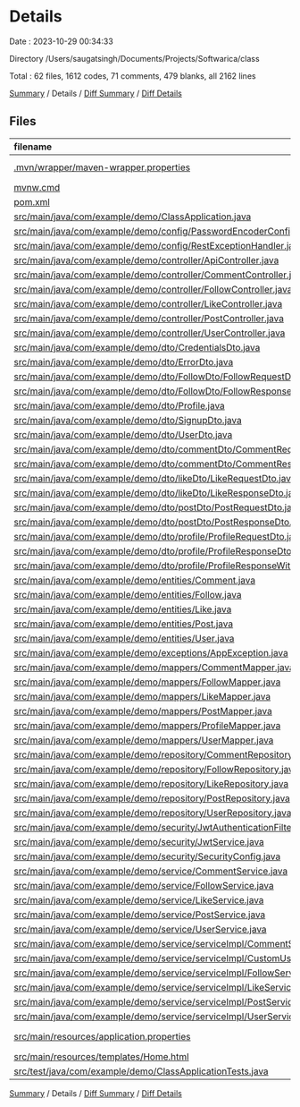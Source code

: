 # Details

Date : 2023-10-29 00:34:33

Directory /Users/saugatsingh/Documents/Projects/Softwarica/class

Total : 62 files,  1612 codes, 71 comments, 479 blanks, all 2162 lines

[Summary](results.md) / Details / [Diff Summary](diff.md) / [Diff Details](diff-details.md)

## Files
| filename | language | code | comment | blank | total |
| :--- | :--- | ---: | ---: | ---: | ---: |
| [.mvn/wrapper/maven-wrapper.properties](/.mvn/wrapper/maven-wrapper.properties) | Java Properties | 2 | 0 | 1 | 3 |
| [mvnw.cmd](/mvnw.cmd) | Batch | 118 | 51 | 37 | 206 |
| [pom.xml](/pom.xml) | XML | 110 | 11 | 3 | 124 |
| [src/main/java/com/example/demo/ClassApplication.java](/src/main/java/com/example/demo/ClassApplication.java) | Java | 17 | 7 | 4 | 28 |
| [src/main/java/com/example/demo/config/PasswordEncoderConfig.java](/src/main/java/com/example/demo/config/PasswordEncoderConfig.java) | Java | 12 | 0 | 4 | 16 |
| [src/main/java/com/example/demo/config/RestExceptionHandler.java](/src/main/java/com/example/demo/config/RestExceptionHandler.java) | Java | 18 | 0 | 5 | 23 |
| [src/main/java/com/example/demo/controller/ApiController.java](/src/main/java/com/example/demo/controller/ApiController.java) | Java | 35 | 0 | 11 | 46 |
| [src/main/java/com/example/demo/controller/CommentController.java](/src/main/java/com/example/demo/controller/CommentController.java) | Java | 21 | 0 | 7 | 28 |
| [src/main/java/com/example/demo/controller/FollowController.java](/src/main/java/com/example/demo/controller/FollowController.java) | Java | 20 | 0 | 7 | 27 |
| [src/main/java/com/example/demo/controller/LikeController.java](/src/main/java/com/example/demo/controller/LikeController.java) | Java | 21 | 0 | 7 | 28 |
| [src/main/java/com/example/demo/controller/PostController.java](/src/main/java/com/example/demo/controller/PostController.java) | Java | 29 | 0 | 10 | 39 |
| [src/main/java/com/example/demo/controller/UserController.java](/src/main/java/com/example/demo/controller/UserController.java) | Java | 33 | 0 | 8 | 41 |
| [src/main/java/com/example/demo/dto/CredentialsDto.java](/src/main/java/com/example/demo/dto/CredentialsDto.java) | Java | 4 | 0 | 4 | 8 |
| [src/main/java/com/example/demo/dto/ErrorDto.java](/src/main/java/com/example/demo/dto/ErrorDto.java) | Java | 3 | 0 | 3 | 6 |
| [src/main/java/com/example/demo/dto/FollowDto/FollowRequestDto.java](/src/main/java/com/example/demo/dto/FollowDto/FollowRequestDto.java) | Java | 13 | 0 | 5 | 18 |
| [src/main/java/com/example/demo/dto/FollowDto/FollowResponseDto.java](/src/main/java/com/example/demo/dto/FollowDto/FollowResponseDto.java) | Java | 11 | 0 | 6 | 17 |
| [src/main/java/com/example/demo/dto/Profile.java](/src/main/java/com/example/demo/dto/Profile.java) | Java | 3 | 0 | 3 | 6 |
| [src/main/java/com/example/demo/dto/SignupDto.java](/src/main/java/com/example/demo/dto/SignupDto.java) | Java | 4 | 0 | 5 | 9 |
| [src/main/java/com/example/demo/dto/UserDto.java](/src/main/java/com/example/demo/dto/UserDto.java) | Java | 12 | 0 | 5 | 17 |
| [src/main/java/com/example/demo/dto/commentDto/CommentRequestDto.java](/src/main/java/com/example/demo/dto/commentDto/CommentRequestDto.java) | Java | 17 | 0 | 6 | 23 |
| [src/main/java/com/example/demo/dto/commentDto/CommentResponseDto.java](/src/main/java/com/example/demo/dto/commentDto/CommentResponseDto.java) | Java | 17 | 0 | 6 | 23 |
| [src/main/java/com/example/demo/dto/likeDto/LikeRequestDto.java](/src/main/java/com/example/demo/dto/likeDto/LikeRequestDto.java) | Java | 14 | 0 | 5 | 19 |
| [src/main/java/com/example/demo/dto/likeDto/LikeResponseDto.java](/src/main/java/com/example/demo/dto/likeDto/LikeResponseDto.java) | Java | 10 | 0 | 6 | 16 |
| [src/main/java/com/example/demo/dto/postDto/PostRequestDto.java](/src/main/java/com/example/demo/dto/postDto/PostRequestDto.java) | Java | 19 | 0 | 6 | 25 |
| [src/main/java/com/example/demo/dto/postDto/PostResponseDto.java](/src/main/java/com/example/demo/dto/postDto/PostResponseDto.java) | Java | 25 | 0 | 9 | 34 |
| [src/main/java/com/example/demo/dto/profile/ProfileRequestDto.java](/src/main/java/com/example/demo/dto/profile/ProfileRequestDto.java) | Java | 22 | 0 | 4 | 26 |
| [src/main/java/com/example/demo/dto/profile/ProfileResponseDto.java](/src/main/java/com/example/demo/dto/profile/ProfileResponseDto.java) | Java | 18 | 0 | 4 | 22 |
| [src/main/java/com/example/demo/dto/profile/ProfileResponseWithUserDto.java](/src/main/java/com/example/demo/dto/profile/ProfileResponseWithUserDto.java) | Java | 20 | 0 | 4 | 24 |
| [src/main/java/com/example/demo/entities/Comment.java](/src/main/java/com/example/demo/entities/Comment.java) | Java | 33 | 0 | 8 | 41 |
| [src/main/java/com/example/demo/entities/Follow.java](/src/main/java/com/example/demo/entities/Follow.java) | Java | 28 | 0 | 11 | 39 |
| [src/main/java/com/example/demo/entities/Like.java](/src/main/java/com/example/demo/entities/Like.java) | Java | 26 | 0 | 9 | 35 |
| [src/main/java/com/example/demo/entities/Post.java](/src/main/java/com/example/demo/entities/Post.java) | Java | 40 | 0 | 14 | 54 |
| [src/main/java/com/example/demo/entities/User.java](/src/main/java/com/example/demo/entities/User.java) | Java | 78 | 0 | 26 | 104 |
| [src/main/java/com/example/demo/exceptions/AppException.java](/src/main/java/com/example/demo/exceptions/AppException.java) | Java | 12 | 0 | 5 | 17 |
| [src/main/java/com/example/demo/mappers/CommentMapper.java](/src/main/java/com/example/demo/mappers/CommentMapper.java) | Java | 10 | 0 | 6 | 16 |
| [src/main/java/com/example/demo/mappers/FollowMapper.java](/src/main/java/com/example/demo/mappers/FollowMapper.java) | Java | 10 | 0 | 6 | 16 |
| [src/main/java/com/example/demo/mappers/LikeMapper.java](/src/main/java/com/example/demo/mappers/LikeMapper.java) | Java | 10 | 0 | 6 | 16 |
| [src/main/java/com/example/demo/mappers/PostMapper.java](/src/main/java/com/example/demo/mappers/PostMapper.java) | Java | 14 | 0 | 9 | 23 |
| [src/main/java/com/example/demo/mappers/ProfileMapper.java](/src/main/java/com/example/demo/mappers/ProfileMapper.java) | Java | 8 | 0 | 6 | 14 |
| [src/main/java/com/example/demo/mappers/UserMapper.java](/src/main/java/com/example/demo/mappers/UserMapper.java) | Java | 18 | 0 | 11 | 29 |
| [src/main/java/com/example/demo/repository/CommentRepository.java](/src/main/java/com/example/demo/repository/CommentRepository.java) | Java | 8 | 0 | 6 | 14 |
| [src/main/java/com/example/demo/repository/FollowRepository.java](/src/main/java/com/example/demo/repository/FollowRepository.java) | Java | 9 | 0 | 6 | 15 |
| [src/main/java/com/example/demo/repository/LikeRepository.java](/src/main/java/com/example/demo/repository/LikeRepository.java) | Java | 9 | 0 | 6 | 15 |
| [src/main/java/com/example/demo/repository/PostRepository.java](/src/main/java/com/example/demo/repository/PostRepository.java) | Java | 9 | 0 | 6 | 15 |
| [src/main/java/com/example/demo/repository/UserRepository.java](/src/main/java/com/example/demo/repository/UserRepository.java) | Java | 12 | 0 | 9 | 21 |
| [src/main/java/com/example/demo/security/JwtAuthenticationFilter.java](/src/main/java/com/example/demo/security/JwtAuthenticationFilter.java) | Java | 52 | 0 | 12 | 64 |
| [src/main/java/com/example/demo/security/JwtService.java](/src/main/java/com/example/demo/security/JwtService.java) | Java | 52 | 0 | 15 | 67 |
| [src/main/java/com/example/demo/security/SecurityConfig.java](/src/main/java/com/example/demo/security/SecurityConfig.java) | Java | 56 | 0 | 15 | 71 |
| [src/main/java/com/example/demo/service/CommentService.java](/src/main/java/com/example/demo/service/CommentService.java) | Java | 13 | 0 | 4 | 17 |
| [src/main/java/com/example/demo/service/FollowService.java](/src/main/java/com/example/demo/service/FollowService.java) | Java | 12 | 0 | 4 | 16 |
| [src/main/java/com/example/demo/service/LikeService.java](/src/main/java/com/example/demo/service/LikeService.java) | Java | 12 | 0 | 5 | 17 |
| [src/main/java/com/example/demo/service/PostService.java](/src/main/java/com/example/demo/service/PostService.java) | Java | 14 | 0 | 4 | 18 |
| [src/main/java/com/example/demo/service/UserService.java](/src/main/java/com/example/demo/service/UserService.java) | Java | 15 | 0 | 5 | 20 |
| [src/main/java/com/example/demo/service/serviceImpl/CommentServiceImpl.java](/src/main/java/com/example/demo/service/serviceImpl/CommentServiceImpl.java) | Java | 49 | 0 | 13 | 62 |
| [src/main/java/com/example/demo/service/serviceImpl/CustomUserDetailService.java](/src/main/java/com/example/demo/service/serviceImpl/CustomUserDetailService.java) | Java | 18 | 0 | 7 | 25 |
| [src/main/java/com/example/demo/service/serviceImpl/FollowServiceImpl.java](/src/main/java/com/example/demo/service/serviceImpl/FollowServiceImpl.java) | Java | 56 | 2 | 13 | 71 |
| [src/main/java/com/example/demo/service/serviceImpl/LikeServiceImpl.java](/src/main/java/com/example/demo/service/serviceImpl/LikeServiceImpl.java) | Java | 56 | 0 | 13 | 69 |
| [src/main/java/com/example/demo/service/serviceImpl/PostServiceImpl.java](/src/main/java/com/example/demo/service/serviceImpl/PostServiceImpl.java) | Java | 77 | 0 | 15 | 92 |
| [src/main/java/com/example/demo/service/serviceImpl/UserServiceImpl.java](/src/main/java/com/example/demo/service/serviceImpl/UserServiceImpl.java) | Java | 120 | 0 | 14 | 134 |
| [src/main/resources/application.properties](/src/main/resources/application.properties) | Java Properties | 7 | 0 | 0 | 7 |
| [src/main/resources/templates/Home.html](/src/main/resources/templates/Home.html) | HTML | 12 | 0 | 0 | 12 |
| [src/test/java/com/example/demo/ClassApplicationTests.java](/src/test/java/com/example/demo/ClassApplicationTests.java) | Java | 9 | 0 | 5 | 14 |

[Summary](results.md) / Details / [Diff Summary](diff.md) / [Diff Details](diff-details.md)